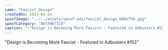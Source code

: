 ```yaml
---
name: "Fascist Design"
createdOn: 2021-04-19
spoofImage: "../../assets/spoof-ads/fascist_design_600x750.jpg"
spoofCategory: "AESTHETICO"
caption: "\"Design is Becoming More Fascist - Featured in Adbusters #152\""
---
```


"Design is Becoming More Fascist - Featured in Adbusters #152"
